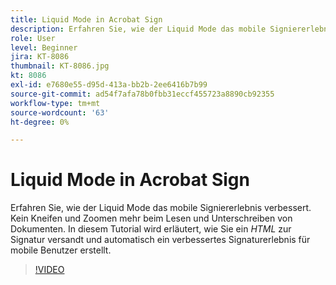 ```yaml
---
title: Liquid Mode in Acrobat Sign
description: Erfahren Sie, wie der Liquid Mode das mobile Signiererlebnis verbessert
role: User
level: Beginner
jira: KT-8086
thumbnail: KT-8086.jpg
kt: 8086
exl-id: e7680e55-d95d-413a-bb2b-2ee6416b7b99
source-git-commit: ad54f7afa78b0fbb31eccf455723a8890cb92355
workflow-type: tm+mt
source-wordcount: '63'
ht-degree: 0%

---
```


# Liquid Mode in Acrobat Sign

Erfahren Sie, wie der Liquid Mode das mobile Signiererlebnis verbessert. Kein Kneifen und Zoomen mehr beim Lesen und Unterschreiben von Dokumenten. In diesem Tutorial wird erläutert, wie Sie ein _HTML_ zur Signatur versandt und automatisch ein verbessertes Signaturerlebnis für mobile Benutzer erstellt.

>[!VIDEO](https://video.tv.adobe.com/v/333803?quality=12&learn=on&hidetitle=true)
